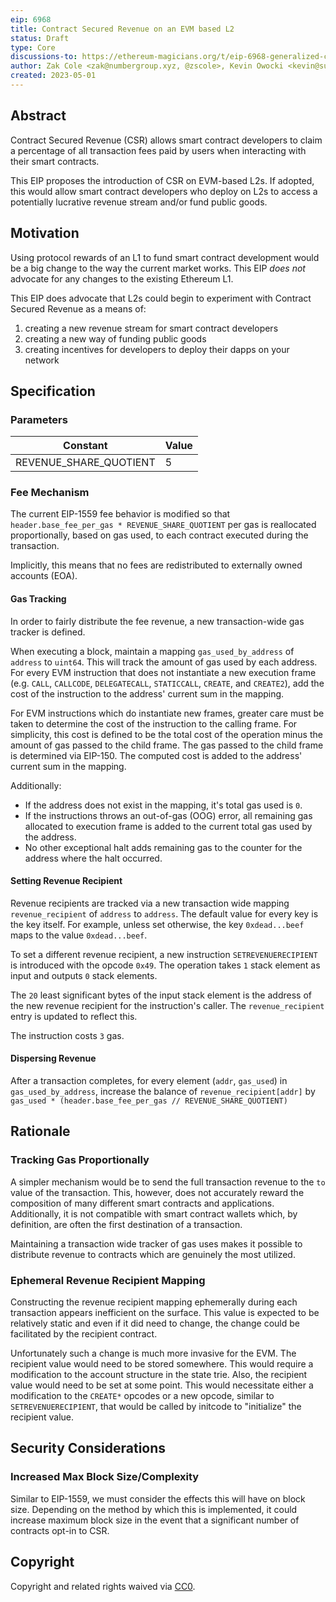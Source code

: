```yaml
---
eip: 6968
title: Contract Secured Revenue on an EVM based L2
status: Draft
type: Core
discussions-to: https://ethereum-magicians.org/t/eip-6968-generalized-csr-protocol/14178
author: Zak Cole <zak@numbergroup.xyz, @zscole>, Kevin Owocki <kevin@supermodular.xyz>, Lightclient <matt@ethereum.org>
created: 2023-05-01
---
```


## Abstract 

Contract Secured Revenue (CSR) allows smart contract developers to claim a percentage of all transaction fees paid by users when interacting with their smart contracts.

This EIP proposes the introduction of CSR on EVM-based L2s. If adopted, this would allow smart contract developers who deploy on L2s to access a potentially lucrative revenue stream and/or fund public goods.

## Motivation 
Using protocol rewards of an L1 to fund smart contract development would be a big change to the way the current market works.  This EIP *does not* advocate for any changes to the existing Ethereum L1.

This EIP does advocate that L2s could begin to experiment with Contract Secured Revenue as a means of:
 
1. creating a new revenue stream for smart contract developers
2. creating a new way of funding public goods
3. creating incentives for developers to deploy their dapps on your network
 
## Specification 

### Parameters 

| Constant | Value  |
|---|---|
| REVENUE_SHARE_QUOTIENT | 5 |

### Fee Mechanism 

The current EIP-1559 fee behavior is modified so that `header.base_fee_per_gas * REVENUE_SHARE_QUOTIENT` per gas is reallocated proportionally, based on gas used, to each contract executed during the transaction.

Implicitly, this means that no fees are redistributed to externally owned accounts (EOA).

#### Gas Tracking 

In order to fairly distribute the fee revenue, a new transaction-wide gas tracker is defined.

When executing a block, maintain a mapping `gas_used_by_address` of `address` to `uint64`. This will track the amount of gas used by each address. For every EVM instruction that does not instantiate a new execution frame (e.g. `CALL`, `CALLCODE`, `DELEGATECALL`, `STATICCALL`, `CREATE`, and `CREATE2`), add the cost of the instruction to the address' current sum in the mapping.

For EVM instructions which do instantiate new frames, greater care must be taken to determine the cost of the instruction to the calling frame. For simplicity, this cost is defined to be the total cost of the operation minus the amount of gas passed to the child frame. The gas passed to the child frame is determined via EIP-150. The computed cost is added to the address' current sum in the mapping.

Additionally:

- If the address does not exist in the mapping, it's total gas used is `0`.
- If the instructions throws an out-of-gas (OOG) error, all remaining gas allocated to execution frame is added to the current total gas used by the address.
- No other exceptional halt adds remaining gas to the counter for the address where the halt occurred.

#### Setting Revenue Recipient 

Revenue recipients are tracked via a new transaction wide mapping `revenue_recipient` of `address` to `address`. The default value for every key is the key itself. For example, unless set otherwise, the key `0xdead...beef` maps to the value `0xdead...beef`.

To set a different revenue recipient, a new instruction `SETREVENUERECIPIENT` is introduced with the opcode `0x49`. The operation takes `1` stack element as input and outputs `0` stack elements. 

The `20` least significant bytes of the input stack element is the address of the new revenue recipient for the instruction's caller. The `revenue_recipient` entry is updated to reflect this.

The instruction costs `3` gas.

#### Dispersing Revenue 

After a transaction completes, for every element (`addr`, `gas_used`) in `gas_used_by_address`, increase the balance of `revenue_recipient[addr]` by `gas_used * (header.base_fee_per_gas // REVENUE_SHARE_QUOTIENT)`

## Rationale 

### Tracking Gas Proportionally 

A simpler mechanism would be to send the full transaction revenue to the `to` value of the transaction. This, however, does not accurately reward the composition of many different smart contracts and applications. Additionally, it is not compatible with smart contract wallets which, by definition, are often the first destination of a transaction.

Maintaining a transaction wide tracker of gas uses makes it possible to distribute revenue to contracts which are genuinely the most utilized.

### Ephemeral Revenue Recipient Mapping 

Constructing the revenue recipient mapping ephemerally during each transaction appears inefficient on the surface. This value is expected to be relatively static and even if it did need to change, the change could be facilitated by the recipient contract.

Unfortunately such a change is much more invasive for the EVM. The recipient value would need to be stored somewhere. This would require a modification to the account structure in the state trie. Also, the recipient value would need to be set at some point. This would necessitate either a modification to the `CREATE*` opcodes or a new opcode, similar to `SETREVENUERECIPIENT`, that would be called by initcode to "initialize" the recipient value.

## Security Considerations 
### Increased Max Block Size/Complexity 
Similar to EIP-1559, we must consider the effects this will have on block size. Depending on the method by which this is implemented, it could increase maximum block size in the event that a significant number of contracts opt-in to CSR. 


## Copyright 

Copyright and related rights waived via [CC0](../LICENSE.md).
